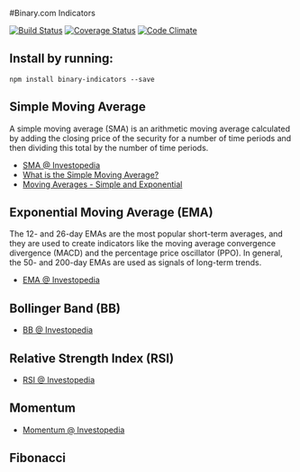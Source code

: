 #Binary.com Indicators

[![Build Status](https://travis-ci.org/borisyankov/binary-indicators.svg?branch=master)](https://travis-ci.org/borisyankov/binary-indicators)
[![Coverage Status](https://coveralls.io/repos/github/borisyankov/binary-indicators/badge.svg?branch=master)](https://coveralls.io/github/borisyankov/binary-indicators?branch=master)
[![Code Climate](https://codeclimate.com/github/borisyankov/binary-indicators/badges/gpa.svg)](https://codeclimate.com/github/borisyankov/binary-indicators)

## Install by running:

```
npm install binary-indicators --save
```

## Simple Moving Average

A simple moving average (SMA) is an arithmetic moving average calculated by adding the closing price of the security for a number of time periods and then dividing this total by the number of time periods.

* [SMA @ Investopedia](http://www.investopedia.com/terms/s/sma.asp)
* [What is the Simple Moving Average?](http://tradingsim.com/blog/simple-moving-average/)
* [Moving Averages - Simple and Exponential](http://stockcharts.com/school/doku.php?id=chart_school:technical_indicators:moving_averages)

## Exponential Moving Average (EMA)

The 12- and 26-day EMAs are the most popular short-term averages, and they are used to create indicators like the moving average convergence divergence (MACD) and the percentage price oscillator (PPO). In general, the 50- and 200-day EMAs are used as signals of long-term trends.

* [EMA @ Investopedia](http://www.investopedia.com/terms/e/ema.asp)

## Bollinger Band (BB)

* [BB @ Investopedia](http://www.investopedia.com/terms/b/bollingerbands.asp)

## Relative Strength Index (RSI)

* [RSI @ Investopedia](http://www.investopedia.com/terms/r/rsi.asp)

## Momentum

* [Momentum @ Investopedia](http://www.investopedia.com/terms/m/momentum.asp)

## Fibonacci 
